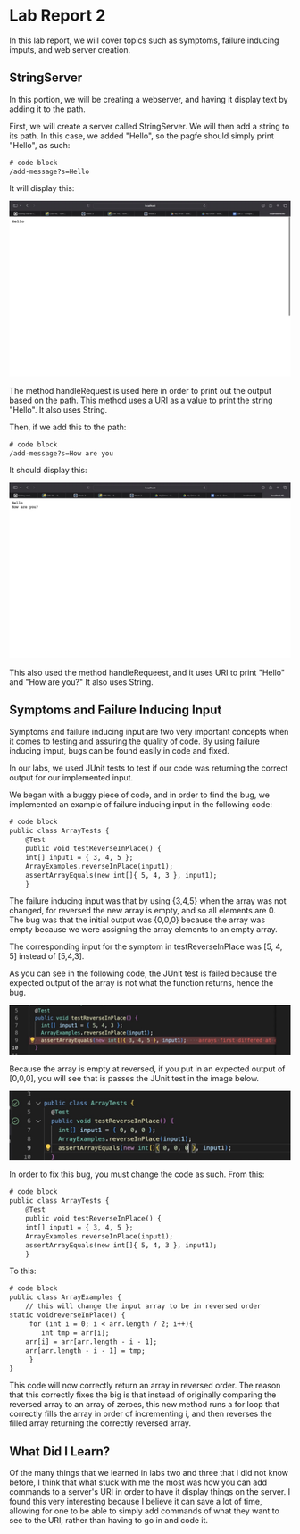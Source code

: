 # Lab Report 2  

In this lab report, we will cover topics such as symptoms, failure inducing imputs, and web server creation.     

## StringServer    

In this portion, we will be creating a webserver, and having it display text by adding it to the path.  

First, we will create a server called StringServer. We will then add a string to its path. In this case, we added "Hello", so the pagfe should simply print "Hello", as such:

```
# code block
/add-message?s=Hello
```  
It will display this:     

![Image](server2.jpeg)
  
The method handleRequest is used here in order to print out the output based on the path. This method uses a URI as a value to print the string "Hello". It also uses String.
  
Then, if we add this to the path:  
```
# code block
/add-message?s=How are you
```  
  
It should display this:      

![Image](server1.jpeg)
  
This also used the method handleRequeest, and it uses URI to print "Hello" and "How are you?" It also uses String.





## Symptoms and Failure Inducing Input  

Symptoms and failure inducing input are two very important concepts when it comes to testing and assuring the quality of code. By using failure inducing imput, bugs can be found easily in code and fixed.   

In our labs, we used JUnit tests to test if our code was returning the correct output for our implemented input.   

We began with a buggy piece of code, and in order to find the bug, we implemented an example of failure inducing input in the following code:   

```
# code block
public class ArrayTests {
	@Test 
	public void testReverseInPlace() {
    int[] input1 = { 3, 4, 5 };
    ArrayExamples.reverseInPlace(input1);
    assertArrayEquals(new int[]{ 5, 4, 3 }, input1);
	}
```
  
The failure inducing input was that by using {3,4,5} when the array was not changed, for reversed the new array is empty, and so all elements are 0. The bug was that the initial output was {0,0,0} because the array was empty because we were assigning the array elements to an empty array.   

The corresponding input for the symptom in testReverseInPlace was [5, 4, 5] instead of [5,4,3].  

As you can see in the following code, the JUnit test is failed because the expected output of the array is not what the function returns, hence the bug.  

![Image](code3.jpeg)

Because the array is empty at reversed, if you put in an expected output of [0,0,0], you will see that is passes the JUnit test in the image below.    

![Image](code2.jpeg)
  
In order to fix this bug, you must change the code as such. From this:  

```
# code block
public class ArrayTests {
	@Test 
	public void testReverseInPlace() {
    int[] input1 = { 3, 4, 5 };
    ArrayExamples.reverseInPlace(input1);
    assertArrayEquals(new int[]{ 5, 4, 3 }, input1);
	}
```  

To this:  


```
# code block
public class ArrayExamples {
	// this will change the input array to be in reversed order 
static voidreverseInPlace() {
     for (int i = 0; i < arr.length / 2; i++){
    	int tmp = arr[i];
	arr[i] = arr[arr.length - i - 1];
	arr[arr.length - i - 1] = tmp;
     }
}
```  
This code will now correctly return an array in reversed order. The reason that this correctly fixes the big is that instead of originally comparing the reversed array to an array of zeroes, this new method runs a for loop that correctly fills the array in order of incrementing i, and then reverses the filled array returning the correctly reversed array.   

## What Did I Learn?  

Of the many things that we learned in labs two and three that I did not know before, I think that what stuck with me the most was how you can add commands to a server's URI in order to have it display things on the server. I found this very interesting because I believe it can save a lot of time, allowing for one to be able to simply add commands of what they want to see to the URI, rather than having to go in and code it. 



